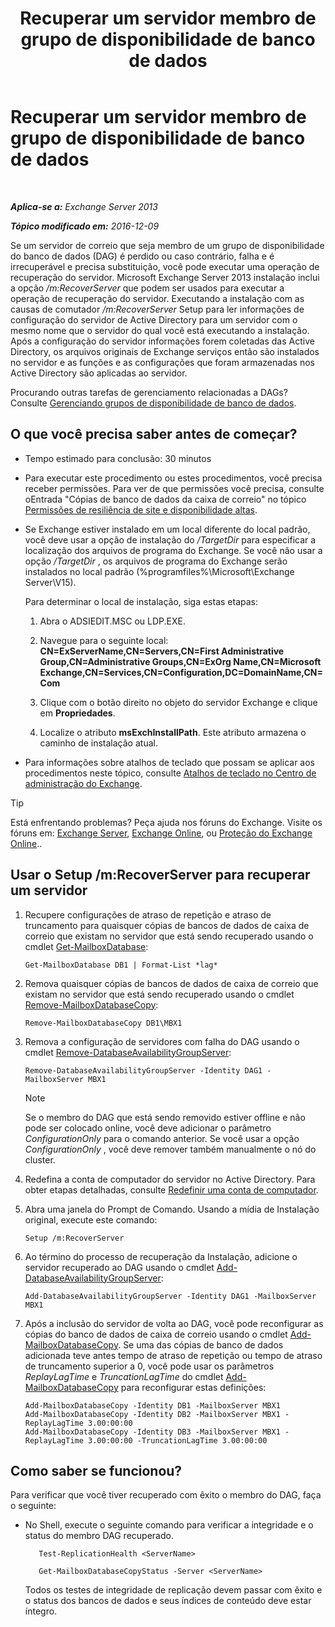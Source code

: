 ﻿---
title: 'Recuperar um servidor membro de grupo de disponibilidade de banco de dados'
TOCTitle: Recuperar um servidor membro de grupo de disponibilidade de banco de dados
ms:assetid: eccd8f61-9706-4bb7-a62a-ec7c166f8019
ms:mtpsurl: https://technet.microsoft.com/pt-br/library/Dd638206(v=EXCHG.150)
ms:contentKeyID: 50486940
ms.date: 05/22/2018
mtps_version: v=EXCHG.150
ms.translationtype: MT
---

# Recuperar um servidor membro de grupo de disponibilidade de banco de dados

 

_**Aplica-se a:** Exchange Server 2013_

_**Tópico modificado em:** 2016-12-09_

Se um servidor de correio que seja membro de um grupo de disponibilidade do banco de dados (DAG) é perdido ou caso contrário, falha e é irrecuperável e precisa substituição, você pode executar uma operação de recuperação do servidor. Microsoft Exchange Server 2013 instalação inclui a opção */m:RecoverServer* que podem ser usados para executar a operação de recuperação do servidor. Executando a instalação com as causas de comutador */m:RecoverServer* Setup para ler informações de configuração do servidor de Active Directory para um servidor com o mesmo nome que o servidor do qual você está executando a instalação. Após a configuração do servidor informações forem coletadas das Active Directory, os arquivos originais de Exchange serviços então são instalados no servidor e as funções e as configurações que foram armazenadas nos Active Directory são aplicadas ao servidor.

Procurando outras tarefas de gerenciamento relacionadas a DAGs? Consulte [Gerenciando grupos de disponibilidade de banco de dados](managing-database-availability-groups-exchange-2013-help.md).

## O que você precisa saber antes de começar?

  - Tempo estimado para conclusão: 30 minutos

  - Para executar este procedimento ou estes procedimentos, você precisa receber permissões. Para ver de que permissões você precisa, consulte oEntrada "Cópias de banco de dados da caixa de correio" no tópico [Permissões de resiliência de site e disponibilidade altas](high-availability-and-site-resilience-permissions-exchange-2013-help.md).

  - Se Exchange estiver instalado em um local diferente do local padrão, você deve usar a opção de instalação do */TargetDir* para especificar a localização dos arquivos de programa do Exchange. Se você não usar a opção */TargetDir* , os arquivos de programa do Exchange serão instalados no local padrão (%programfiles%\\Microsoft\\Exchange Server\\V15).
    
    Para determinar o local de instalação, siga estas etapas:
    
    1.  Abra o ADSIEDIT.MSC ou LDP.EXE.
    
    2.  Navegue para o seguinte local: **CN=ExServerName,CN=Servers,CN=First Administrative Group,CN=Administrative Groups,CN=ExOrg Name,CN=Microsoft Exchange,CN=Services,CN=Configuration,DC=DomainName,CN=Com**
    
    3.  Clique com o botão direito no objeto do servidor Exchange e clique em **Propriedades**.
    
    4.  Localize o atributo **msExchInstallPath**. Este atributo armazena o caminho de instalação atual.

  - Para informações sobre atalhos de teclado que possam se aplicar aos procedimentos neste tópico, consulte [Atalhos de teclado no Centro de administração do Exchange](keyboard-shortcuts-in-the-exchange-admin-center-exchange-online-protection-help.md).


> [!TIP]
> Está enfrentando problemas? Peça ajuda nos fóruns do Exchange. Visite os fóruns em: <A href="https://go.microsoft.com/fwlink/p/?linkid=60612">Exchange Server</A>, <A href="https://go.microsoft.com/fwlink/p/?linkid=267542">Exchange Online</A>, ou <A href="https://go.microsoft.com/fwlink/p/?linkid=285351">Proteção do Exchange Online</A>..



## Usar o Setup /m:RecoverServer para recuperar um servidor

1.  Recupere configurações de atraso de repetição e atraso de truncamento para quaisquer cópias de bancos de dados de caixa de correio que existam no servidor que está sendo recuperado usando o cmdlet [Get-MailboxDatabase](https://technet.microsoft.com/pt-br/library/bb124924\(v=exchg.150\)):
    
        Get-MailboxDatabase DB1 | Format-List *lag*

2.  Remova quaisquer cópias de bancos de dados de caixa de correio que existam no servidor que está sendo recuperado usando o cmdlet [Remove-MailboxDatabaseCopy](https://technet.microsoft.com/pt-br/library/dd335119\(v=exchg.150\)):
    
        Remove-MailboxDatabaseCopy DB1\MBX1

3.  Remova a configuração de servidores com falha do DAG usando o cmdlet [Remove-DatabaseAvailabilityGroupServer](https://technet.microsoft.com/pt-br/library/dd297956\(v=exchg.150\)):
    
        Remove-DatabaseAvailabilityGroupServer -Identity DAG1 -MailboxServer MBX1
    

    > [!NOTE]
    > Se o membro do DAG que está sendo removido estiver offline e não pode ser colocado online, você deve adicionar o parâmetro <EM>ConfigurationOnly</EM> para o comando anterior. Se você usar a opção <EM>ConfigurationOnly</EM> , você deve remover também manualmente o nó do cluster.



4.  Redefina a conta de computador do servidor no Active Directory. Para obter etapas detalhadas, consulte [Redefinir uma conta de computador](http://go.microsoft.com/fwlink/p/?linkid=167188).

5.  Abra uma janela do Prompt de Comando. Usando a mídia de Instalação original, execute este comando:
    
        Setup /m:RecoverServer

6.  Ao término do processo de recuperação da Instalação, adicione o servidor recuperado ao DAG usando o cmdlet [Add-DatabaseAvailabilityGroupServer](https://technet.microsoft.com/pt-br/library/dd298049\(v=exchg.150\)):
    
        Add-DatabaseAvailabilityGroupServer -Identity DAG1 -MailboxServer MBX1

7.  Após a inclusão do servidor de volta ao DAG, você pode reconfigurar as cópias do banco de dados de caixa de correio usando o cmdlet [Add-MailboxDatabaseCopy](https://technet.microsoft.com/pt-br/library/dd298105\(v=exchg.150\)). Se uma das cópias de banco de dados adicionada teve antes tempo de atraso de repetição ou tempo de atraso de truncamento superior a 0, você pode usar os parâmetros *ReplayLagTime* e *TruncationLagTime* do cmdlet [Add-MailboxDatabaseCopy](https://technet.microsoft.com/pt-br/library/dd298105\(v=exchg.150\)) para reconfigurar estas definições:
    
        Add-MailboxDatabaseCopy -Identity DB1 -MailboxServer MBX1
        Add-MailboxDatabaseCopy -Identity DB2 -MailboxServer MBX1 -ReplayLagTime 3.00:00:00
        Add-MailboxDatabaseCopy -Identity DB3 -MailboxServer MBX1 -ReplayLagTime 3.00:00:00 -TruncationLagTime 3.00:00:00

## Como saber se funcionou?

Para verificar que você tiver recuperado com êxito o membro do DAG, faça o seguinte:

  - No Shell, execute o seguinte comando para verificar a integridade e o status do membro DAG recuperado.
    
    ```
       Test-ReplicationHealth <ServerName>
    ``` 
    
    ```
       Get-MailboxDatabaseCopyStatus -Server <ServerName>
    ```

    Todos os testes de integridade de replicação devem passar com êxito e o status dos bancos de dados e seus índices de conteúdo deve estar íntegro.

